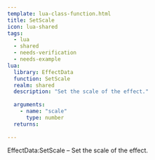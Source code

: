 ```yaml
---
template: lua-class-function.html
title: SetScale
icon: lua-shared
tags:
  - lua
  - shared
  - needs-verification
  - needs-example
lua:
  library: EffectData
  function: SetScale
  realm: shared
  description: "Set the scale of the effect."
  
  arguments:
    - name: "scale"
      type: number
  returns:
    
---
```


<div class="lua__search__keywords">
EffectData:SetScale &#x2013; Set the scale of the effect.
</div>
